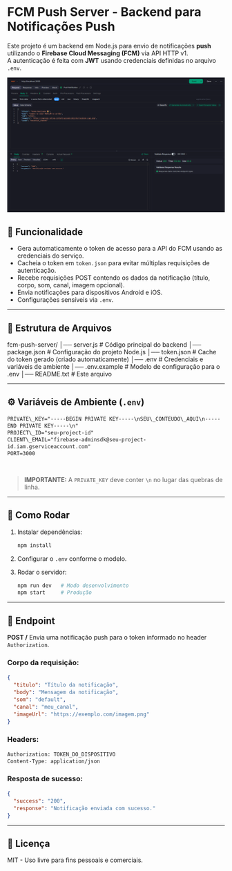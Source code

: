 # FCM Push Server - Backend para Notificações Push

Este projeto é um backend em Node.js para envio de notificações **push** utilizando o **Firebase Cloud Messaging (FCM)** via API HTTP v1.  
A autenticação é feita com **JWT** usando credenciais definidas no arquivo `.env`.

<p align="center">
  <img src="./preview.png" alt="Pushcut Preview" width="800"/>
</p>

## 📌 Funcionalidade

- Gera automaticamente o token de acesso para a API do FCM usando as credenciais do serviço.
- Cacheia o token em `token.json` para evitar múltiplas requisições de autenticação.
- Recebe requisições POST contendo os dados da notificação (título, corpo, som, canal, imagem opcional).
- Envia notificações para dispositivos Android e iOS.
- Configurações sensíveis via `.env`.

---

## 📂 Estrutura de Arquivos



fcm-push-server/
│── server.js          # Código principal do backend
│── package.json       # Configuração do projeto Node.js
│── token.json         # Cache do token gerado (criado automaticamente)
│── .env               # Credenciais e variáveis de ambiente
│── .env.example       # Modelo de configuração para o .env
│── README.txt         # Este arquivo



---

## ⚙️ Variáveis de Ambiente (`.env`)

 ```
PRIVATE\_KEY="-----BEGIN PRIVATE KEY-----\nSEU\_CONTEUDO\_AQUI\n-----END PRIVATE KEY-----\n"
PROJECT\_ID="seu-project-id"
CLIENT\_EMAIL="firebase-adminsdk@seu-project-id.iam.gserviceaccount.com"
PORT=3000
 ```
<br>

> **IMPORTANTE:** A `PRIVATE_KEY` deve conter `\n` no lugar das quebras de linha.

---

## 🚀 Como Rodar

1. Instalar dependências:
   ```bash
   npm install
    ```

2. Configurar o `.env` conforme o modelo.

3. Rodar o servidor:

   ```bash
   npm run dev   # Modo desenvolvimento
   npm start     # Produção
   ```

---

## 📡 Endpoint

**POST /**
Envia uma notificação push para o token informado no header `Authorization`.

### Corpo da requisição:

```json
{
  "titulo": "Título da notificação",
  "body": "Mensagem da notificação",
  "som": "default",
  "canal": "meu_canal",
  "imageUrl": "https://exemplo.com/imagem.png"
}
```

### Headers:

```
Authorization: TOKEN_DO_DISPOSITIVO
Content-Type: application/json
```

### Resposta de sucesso:

```json
{
  "success": "200",
  "response": "Notificação enviada com sucesso."
}
```

---

## 📄 Licença

MIT - Uso livre para fins pessoais e comerciais.